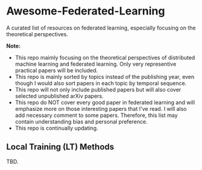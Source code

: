 # Awesome-Federated-Learning
A curated list of resources on federated learning, especially focusing on the theoretical perspectives. 

**Note:**          
- This repo maimly focusing on the theoretical perspectives of distributed machine learning and federated learning. Only very representive practical papers will be included.
- This repo is mainly sorted by topics instead of the publishing year, even though I would also sort papers in each topic by temporal sequence. 
- This repo will not only include published papers but will also cover selected unpublished arXiv papers.
- This repo do NOT cover every good paper in federated learning and will emphasize more on those interesting papers that I've read. I will also add necessary comment to some papers. Therefore, this list may contain understanding bias and personal preference.
- This repo is continually updating. 

## Local Training (LT) Methods
TBD.
